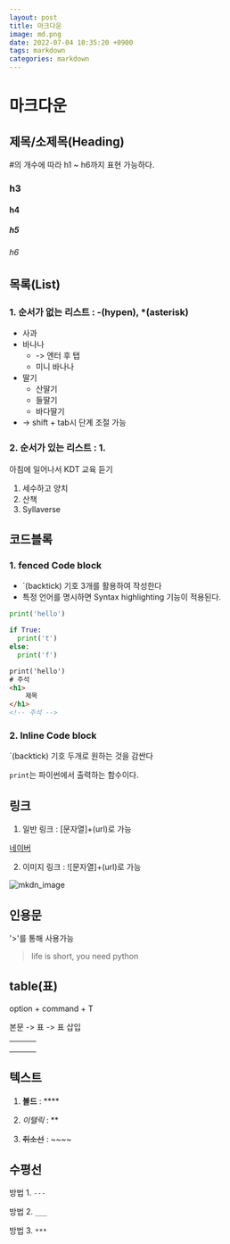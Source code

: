 ```yaml
---
layout: post
title: 마크다운
image: md.png
date: 2022-07-04 10:35:20 +0900
tags: markdown
categories: markdown
---
```

# 마크다운



## 제목/소제목(Heading)

#의 개수에 따라 h1 ~ h6까지 표현 가능하다.

### h3

#### h4

##### h5

###### h6



## 목록(List)

### 1. 순서가 없는 리스트 : -(hypen), *(asterisk)

- 사과
- 바나나
  - -> 엔터 후 탭
  - 미니 바나나
- 딸기
  - 산딸기
  - 들딸기
  - 바다딸기
- -> shift + tab시 단계 조절 가능

### 2. 순서가 있는 리스트 : 1.

아침에 일어나서 KDT 교육 듣기

1. 세수하고 양치
2. 산책
3. Syllaverse



## 코드블록

### 1. fenced Code block

- `(backtick) 기호 3개를 활용하여 작성한다
- 특정 언어를 명시하면 Syntax highlighting 기능이 적용된다.

```python
print('hello')

if True:
  print('t')
else:
  print('f')
```

```html
print('hello')
# 주석
<h1>
	제목
</h1>
<!-- 주석 -->
```

### 2. Inline Code block

`(backtick) 기호 두개로 원하는 것을 감싼다

`print`는 파이썬에서 출력하는 함수이다.



## 링크

1. 일반 링크 : [문자열]+(url)로 가능

[네이버](www.naver.com)

2. 이미지 링크 : ![문자열]+(url)로 가능

![mkdn_image]({{site.baseurl}}/images/4.jpg)



## 인용문

'>'를 통해 사용가능

> life is short, you need python 



## table(표) 

option + command + T

본문 -> 표 -> 표 삽입 

|      |      |      |
| ---- | ---- | ---- |
|      |      |      |
|      |      |      |
|      |      |      |



## 텍스트

1. **볼드** : ****

2. *이텔릭* : **  

3. ~~취소선~~ : ~~~~

   

## 수평선

방법 1. `---`

방법 2. `___`

방법 3. `***`



